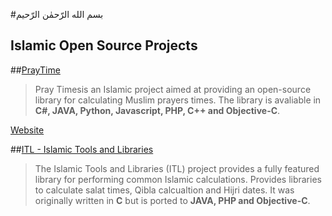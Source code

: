 #بسم الله الرّحمٰن الرّحيم
## Islamic Open Source Projects


##[PrayTime](https://github.com/abodehq/Pray-Times)
>Pray Timesis an Islamic project aimed at providing an open-source library for calculating Muslim prayers times.
>The library is avaliable in **C#, JAVA, Python, Javascript, PHP, C++ and Objective-C**.

[Website](http://praytimes.org/)

##[ITL - Islamic Tools and Libraries](https://github.com/arabeyes-org/ITL)
>The Islamic Tools and Libraries (ITL) project provides a fully featured library for performing common Islamic calculations.
>Provides libraries to calculate salat times, Qibla calcualtion and Hijri dates.
>It was originally written in **C** but is ported to **JAVA, PHP and Objective-C**.


